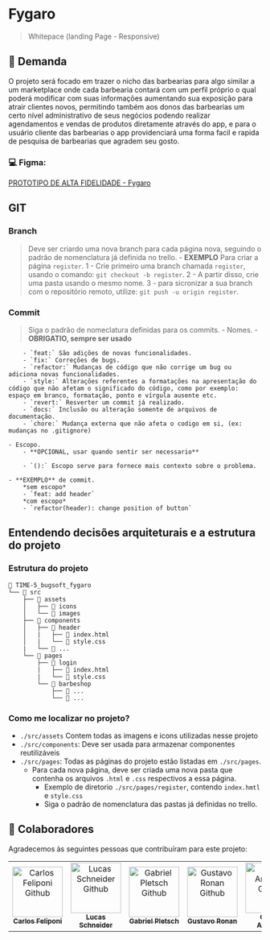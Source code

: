 # Fygaro

> Whitepace (landing Page - Responsive)

## 🚀 Demanda

O projeto será focado em trazer o nicho das barbearias para algo similar a um marketplace onde cada barbearia contará com um perfil próprio o qual poderá modificar com suas informações aumentando sua exposição para atrair clientes novos, permitindo também aos donos das barbearias um certo nível administrativo de seus negócios podendo realizar agendamentos e vendas de produtos diretamente através do app, e para o usuário cliente das barbearias o app providenciará uma forma facil e rapida de pesquisa de barbearias que agradem seu gosto.

### 💻 Figma:

[PROTOTIPO DE ALTA FIDELIDADE - Fygaro](https://www.figma.com/file/Uv7Htdo0BNd3pLWk2K850K/Fygaro?type=design&node-id=2%3A1544&t=dIAvVHeuXbty2BKh-1)

## GIT

### Branch
> Deve ser criardo uma nova branch para cada página nova, seguindo o padrão de nomenclatura já definida no trello.
    - **EXEMPLO** Para criar a página `register`.
    1 - Crie primeiro uma branch chamada `register`, usando o comando: ```git checkout -b register```.
    2 - A partir disso, crie uma pasta usando o mesmo nome.
    3 - para sicronizar a sua branch com o repositório remoto, utilize: ```git push -u origin register```.

### Commit
> Siga o padrão de nomeclatura definidas para os commits.
    - Nomes.
        - **OBRIGATIO, sempre ser usado**

        - `feat:` São adições de novas funcionalidades.
        - `fix:` Correções de bugs.
        - `refactor:` Mudanças de código que não corrige um bug ou adiciona novas funcionalidades.
        - `style:` Alterações referentes a formatações na apresentação do código que não afetam o significado do código, como por exemplo: espaço em branco, formatação, ponto e vírgula ausente etc.
        - `revert:` Resverter um commit já realizado.
        - `docs:` Inclusão ou alteração somente de arquivos de documentação.
        - `chore:` Mudança externa que não afeta o codigo em si, (ex: mudanças no .gitignore)

    - Escopo.
        - **OPCIONAL, usar quando sentir ser necessario**

        - `():` Escopo serve para fornece mais contexto sobre o problema.

    - **EXEMPLO** de commit.
        *sem escopo*
        - `feat: add header`
        *com escopo*
        - `refactor(header): change position of button`



## Entendendo decisões arquiteturais e a estrutura do projeto

### Estrutura do projeto

```
📁 TIME-5_bugsoft_fygaro
└── 📁 src
    ├── 📁 assets
    │   ├── 📁 icons
    │   └── 📁 images
    ├── 📁 components
    │   ├── 📁 header
    │   |   ├── 📄 index.html
    │   |   └── 📄 style.css
    |   └── 📁 ... 
    └── 📁 pages
        ├── 📁 login
        |   ├── 📄 index.html
        |   └── 📄 style.css
        └── 📁 barbeshop
            ├── 📄 ...
            └── 📄 ...

```
### Como me localizar no projeto?

- `./src/assets` Contem todas as imagens e icons utilizadas nesse projeto
- `./src/components`: Deve ser usada para armazenar componentes reutilizáveis
- `./src/pages`: Todas as páginas do projeto estão listadas em `./src/pages`.
    - Para cada nova página, deve ser criada uma nova pasta que contenha os arquivos `.html` e `.css` respectivos a essa página.
        - Exemplo de diretorio `./src/pages/register`, contendo `index.hmtl` e `style.css`
        - Siga o padrão de nomenclatura das pastas já definidas no trello.

## 🤝 Colaboradores

Agradecemos às seguintes pessoas que contribuíram para este projeto:

<table>
  <tr>
    <td align="center">
      <a href="https://github.com/CarlosFeliponi">
        <img src="https://avatars.githubusercontent.com/u/107933029?v=4" width="100px;" alt="Carlos Feliponi Github"/><br>
        <sub>
          <b>Carlos Feliponi</b>
        </sub>
      </a>
    </td>
    <td align="center">
      <a href="https://github.com/lucasSchneider1999">
        <img src="https://avatars.githubusercontent.com/u/129910935?v=4" width="100px;" alt="Lucas Schneider Github"/><br>
        <sub>
          <b>Lucas Schneider</b>
        </sub>
      </a>
    </td>
    <td align="center">
      <a href="https://github.com/Exxodius">
        <img src="https://avatars.githubusercontent.com/u/119608284?v=4" width="100px;" alt="Gabriel Pletsch Github"/><br>
        <sub>
          <b>Gabriel Pletsch</b>
        </sub>
      </a>
    </td>
    <td align="center">
      <a href="https://github.com/gustavoronan">
        <img src="https://avatars.githubusercontent.com/u/129910842?v=4" width="100px;" alt="Gustavo Ronan Github"/><br>
        <sub>
          <b>Gustavo Ronan</b>
        </sub>
      </a>
    </td>
    <td align="center">
      <a href="https://github.com/carlosantunesfoz">
        <img src="https://avatars.githubusercontent.com/u/107901738?v=4" width="100px;" alt="Carlos Antunes Github"/><br>
        <sub>
          <b>Carlos Antunes</b>
        </sub>
      </a>
    </td>
  </tr>
</table> 